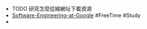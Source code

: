 - TODO 研究怎麼從縮網址下載資源
- [Software-Engineering-at-Google](https://software-engineering-at-google.gh.miniasp.com/?fbclid=IwAR3kNFva6S5bokyhg9ggpZSRxBt-vMbIgBh_1K5b5UASr2wQ1idHXePxe5U#/) #FreeTime #Study
-